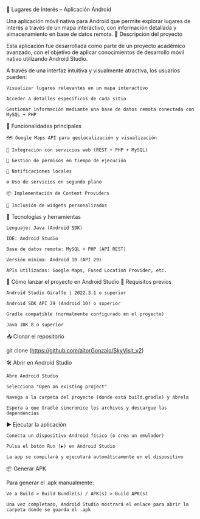 📍 Lugares de Interés – Aplicación Android

Una aplicación móvil nativa para Android que permite explorar lugares de interés a través de un mapa interactivo, con información detallada y almacenamiento en base de datos remota.
🧠 Descripción del proyecto

Esta aplicación fue desarrollada como parte de un proyecto académico avanzado, con el objetivo de aplicar conocimientos de desarrollo móvil nativo utilizando Android Studio.

A través de una interfaz intuitiva y visualmente atractiva, los usuarios pueden:

    Visualizar lugares relevantes en un mapa interactivo

    Acceder a detalles específicos de cada sitio

    Gestionar información mediante una base de datos remota conectada con MySQL + PHP

🚀 Funcionalidades principales

    🗺️ Google Maps API para geolocalización y visualización

    🔌 Integración con servicios web (REST + PHP + MySQL)

    🔐 Gestión de permisos en tiempo de ejecución

    🔔 Notificaciones locales

    ⚙️ Uso de servicios en segundo plano

    📦 Implementación de Content Providers

    🧩 Inclusión de widgets personalizados

📱 Tecnologías y herramientas

    Lenguaje: Java (Android SDK)

    IDE: Android Studio

    Base de datos remota: MySQL + PHP (API REST)

    Versión mínima: Android 10 (API 29)

    APIs utilizadas: Google Maps, Fused Location Provider, etc.

🚀 Cómo lanzar el proyecto en Android Studio
🧱 Requisitos previos

    Android Studio Giraffe | 2022.3.1 o superior

    Android SDK API 29 (Android 10) o superior

    Gradle compatible (normalmente configurado en el proyecto)

    Java JDK 8 o superior

📥 Clonar el repositorio

git clone (https://github.com/aitorGonzalo/SkyVisit_v2)


🛠 Abrir en Android Studio

    Abre Android Studio

    Selecciona "Open an existing project"

    Navega a la carpeta del proyecto (donde está build.gradle) y ábrela

    Espera a que Gradle sincronice los archivos y descargue las dependencias

▶️ Ejecutar la aplicación

    Conecta un dispositivo Android físico (o crea un emulador)

    Pulsa el botón Run (▶️) en Android Studio

    La app se compilará y ejecutará automáticamente en el dispositivo

📦 Generar APK

Para generar el .apk manualmente:

    Ve a Build > Build Bundle(s) / APK(s) > Build APK(s)

    Una vez completado, Android Studio mostrará el enlace para abrir la carpeta donde se guarda el .apk

